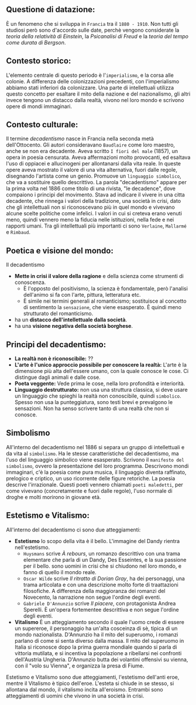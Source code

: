 <IndicePath/>
<script>
  import IndicePath from '$lib/IndicePath/index.svelte';
  </script>

## Questione di datazione:
È un fenomeno che si sviluppa in `Francia` tra il `1880 - 1910`.
Non tutti gli studiosi però sono d'accordo sulle date, perchè vengono considerate la *teoria della relatività di Einstein*, la *Psicanalisi di Freud* e la *teoria del tempo come durata di Bergson*. 

## Contesto storico:
L'elemento centrale di questo periodo è l'`imperialismo`, e la corsa alle colonie. A differenza delle colonizzazioni precedenti, con l'imperialismo abbiamo stati inferiori da colonizzare. Una parte di intellettuali utilizza questo concetto per esaltare il mito della nazione e del nazionalismo, gli altri invece tengono un distacco dalla realtà, vivono nel loro mondo e scrivono opere di mondi immaginari. 

## Contesto culturale:
Il termine *decadentismo* nasce in Francia nella seconda metà dell'Ottocento. Gli autori consideravano `Baudlaire` come loro maestro, anche se non era decadente. Aveva scritto `I fiori del male` (1857),  un opera in poesia censurata. Aveva affermazioni molto provocanti, ed esaltava l'uso di oppiacei e allucinogeni per allontanarsi dalla vita reale. In queste opere aveva mostrato il valore di una vita alternativa, fuori dalle regole, disegnando l'artista come un genio. Promuove un `linguaggio simbolico`, che va a sostituire quello descrittivo. La parola "decadentismo" appare per la prima volta nel 1886 come titolo di una rivista, "le decadence", dove compaiono i principi del movimento. Stava ad indicare il vivere in una citta decadente, che rinnega i valori della tradizione, una società in crisi, dato che gli intellettuali non si riconoscevano più in quel mondo e vivevano alcune scelte politiche come infelici. I valori in cui si creteva erano venuti meno, quindi vennero meno la fiducia nelle istituzioni, nella fede e nei rapporti umani. Tra gli intellettuali più importanti ci sono `Verlaine`, `Mallarmé` e `Rimbaud`.

## Poetica e visione del mondo:
Il decadentismo
- **Mette in crisi il valore della ragione** e della scienza come strumenti di conoscenza. 
  - È l'opposto del positivismo, la scienza è fondamentale, però l'analisi dell'animo si fa con l'arte, pittura, letteratura etc. 
  - È simile nei termini generali al romanticismo; sostituisce al concetto di sentimento la `sensazione`, che viene esasperato. È quindi meno strutturato del romanticismo.
- ha un **distacco dell'intellettuale dalla società**.
- ha una **visione negativa della società borghese**.

## Principi del decadentismo:
- **La realtà non è riconoscibile:** ??
- **L'arte è l'unico approccio possibile per conoscere la realtà:** L'arte è la dimensione più alta dell'essere umano, con la quale conosce le cose. Ci distingue dagli animali e dalle cose.
- **Poeta veggente:** Vede prima le cose, nella loro profondità e interiorità.
- **Linguaggio destrutturato:** non usa una struttura classica, si deve usare un linguaggio che spieghi la realtà non conoscibile, quindi `simbolico`.  Spesso non usa la punteggiatura, sono testi brevi e prevalgono le sensazioni. Non ha senso scrivere tanto di una realtà che non si conosce.

## Simbolismo
All'interno del decadentismo nel 1886 si separa un gruppo di intellettuali e da vita al `simbolismo`. Ha le stesse caratteristiche del decadentismo, ma l'uso del linguaggio simbolico viene esasperato. Scrivono il `manifesto del simbolismo`, ovvero la presentazione del loro programma. Descrivono mondi immaginari, c'è la poesia come pura musica, il linguaggio diventa raffinato, prelogico e criptico, un uso ricorrente delle figure retoriche. La poesia descrive l'irrazionale.
Questi poeti vennero chiamati `poeti maledetti`, per come vivevano (concretamente e fuori dalle regole), l'uso normale di droghe e molti morirono in giovane età.

## Estetismo e Vitalismo:
All'interno del decadentismo ci sono due atteggiamenti:
- **Estetismo** lo scopo della vita è il bello. L'immagine del Dandy rientra nell'estetismo.
  - `Huysmans` scrive *À rebours*, un romanzo descrittivo con una trama elementare che parla di un Dandy, Des Esseintes, e la sua passione per il bello. sono uomini in crisi che si chiudono nel loro mondo, e fanno di quello il mondo reale.
  - `Oscar Wilde` scrive *Il ritratto di Dorian Gray*, ha dei personaggi, una trama articolata e con una descrizione molto forte di traattazioni filosofiche. A differenza della maggioranza dei romanzi del Novecento, la narrazione non segue l'ordine degli eventi.
  - `Gabriele D'Annunzio` scrive *Il piacere*, con protagonista Andrea Sperelli. È un'opera fortementee descrittiva e non segue l'ordine degli eventi.
- **Vitalismo** È un atteggiamento secondo il quale l'uomo crede di essere un supereroe, il personaggio ha un'alta cosceinza di sè, tipica di un mondo nazionalista. D'Annunzio ha il mito del superuomo, i romanzi parlano di come si senta diverso dalla massa. Il mito del superuomo in Italia si riconosce dopo la prima guerra mondiale quando si parla di vittoria mutilata, e si incentiva la popolazione a ribellarsi nei confronti dell'Austria Ungheria. D'Annunzio butta dei volantini offensivi su vienna, con il "volo su Vienna", e organizza la presa di Fiume.

Estetismo e Vitalismo sono due atteggiamenti, l'estetismo dell'anti eroe, mentre il Vitalismo è tipico dell'eroe. L'esteta si chiude in se stesso, si allontana dal mondo, il vitalismo incita all'eroismo. Entrambi sono atteggiamenti di uomini che vivono in una società in crisi. 